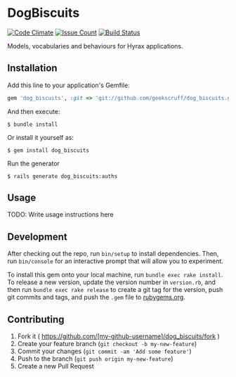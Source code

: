 # DogBiscuits

[![Code Climate](https://codeclimate.com/github/geekscruff/dog_biscuits/badges/gpa.svg)](https://codeclimate.com/github/geekscruff/dog_biscuits)
[![Issue Count](https://codeclimate.com/github/geekscruff/dog_biscuits/badges/issue_count.svg)](https://codeclimate.com/github/geekscruff/dog_biscuits)
[![Build Status](https://travis-ci.org/geekscruff/dog_biscuits.svg?branch=cleanup)](https://travis-ci.org/geekscruff/dog_biscuits)

Models, vocabularies and behaviours for Hyrax applications.


## Installation

Add this line to your application's Gemfile:

```ruby
gem 'dog_biscuits', :git => 'git://github.com/geekscruff/dog_biscuits.git'
```

And then execute:

    $ bundle install

Or install it yourself as:

    $ gem install dog_biscuits

Run the generator

    $ rails generate dog_biscuits:auths

## Usage

TODO: Write usage instructions here

## Development

After checking out the repo, run `bin/setup` to install dependencies. Then, run `bin/console` for an interactive prompt that will allow you to experiment.

To install this gem onto your local machine, run `bundle exec rake install`. To release a new version, update the version number in `version.rb`, and then run `bundle exec rake release` to create a git tag for the version, push git commits and tags, and push the `.gem` file to [rubygems.org](https://rubygems.org).

## Contributing

1. Fork it ( https://github.com/[my-github-username]/dog_biscuits/fork )
2. Create your feature branch (`git checkout -b my-new-feature`)
3. Commit your changes (`git commit -am 'Add some feature'`)
4. Push to the branch (`git push origin my-new-feature`)
5. Create a new Pull Request
